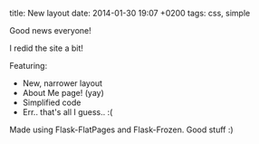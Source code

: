 title: New layout
date: 2014-01-30 19:07 +0200
tags: css, simple

Good news everyone!

I redid the site a bit!

Featuring:

  * New, narrower layout
  * About Me page! (yay)
  * Simplified code
  * Err.. that's all I guess.. :(

Made using Flask-FlatPages and Flask-Frozen. Good stuff :)
